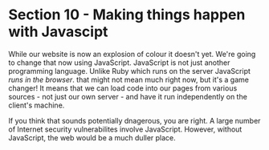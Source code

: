 Section 10 - Making things happen with Javascipt
===============================================

While our website is now an explosion of colour it doesn't yet. We're going to change that now using JavaScript. JavaScript is not just another programming language. Unlike Ruby which runs on the server JavaScript *runs in the browser*. that might not mean much right now, but it's a game changer! It means that we can load code into our pages from various sources - not just our own server - and have it run independently on the client's machine.

If you think that sounds potentially dnagerous, you are right. A large number of Internet security vulnerabilites involve JavaScript. However, without JavaScript, the web would be a much duller place.



